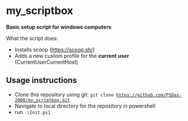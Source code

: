 # my_scriptbox
**Basic setup script for windows computers**

What the script does:
  * Installs scoop (https://scoop.sh/)
  * Adds a new custom profile for the **current user** (CurrentUserCurrentHost)

## Usage instructions
* Clone this repository using git: <code>git clone https://github.com/PSDas-2000/my_scriptbox.git</code>
* Navigate to local directory for the repository in powershell
* run <code>.\Init.ps1</code>
